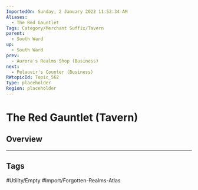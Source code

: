```yaml
---
ImportedOn: Sunday, 2 January 2022 11:52:34 AM
Aliases:
  - The Red Gauntlet
Tags: Category/Merchant Suffix/Tavern
parent:
  - South Ward
up:
  - South Ward
prev:
  - Aurora's Realms Shop (Business)
next:
  - Pelauvir's Counter (Business)
RWtopicId: Topic_562
Type: placeholder
Region: placeholder
---
```

# The Red Gauntlet (Tavern)
## Overview

---
## Tags
#Utility/Empty #Import/Forgotten-Realms-Atlas

